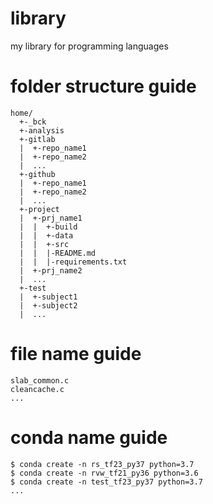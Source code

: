 # library
my library for programming languages

# folder structure guide

```
home/
  +-_bck
  +-analysis
  +-gitlab
  |  +-repo_name1
  |  +-repo_name2
  |  ...
  +-github
  |  +-repo_name1
  |  +-repo_name2
  |  ...
  +-project
  |  +-prj_name1
  |  |  +-build
  |  |  +-data
  |  |  +-src  
  |  |  |-README.md
  |  |  |-requirements.txt
  |  +-prj_name2
  |  ...
  +-test
  |  +-subject1
  |  +-subject2
  |  ...
```

# file name guide

```
slab_common.c
cleancache.c
...
```

# conda name guide

```
$ conda create -n rs_tf23_py37 python=3.7
$ conda create -n rvw_tf21_py36 python=3.6
$ conda create -n test_tf23_py37 python=3.7
...
```
